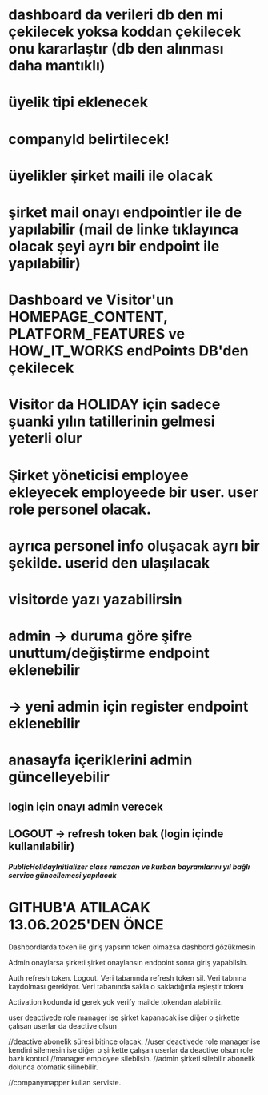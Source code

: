# dashboard da verileri db den mi çekilecek yoksa koddan çekilecek onu kararlaştır (db den alınması daha mantıklı)

# üyelik tipi eklenecek

# companyId belirtilecek!

# üyelikler şirket maili ile olacak
# şirket mail onayı endpointler ile de yapılabilir (mail de linke tıklayınca olacak şeyi ayrı bir endpoint ile yapılabilir)

# Dashboard ve Visitor'un HOMEPAGE_CONTENT, PLATFORM_FEATURES ve HOW_IT_WORKS endPoints DB'den çekilecek
# Visitor da HOLIDAY için sadece şuanki yılın tatillerinin gelmesi yeterli olur

# Şirket yöneticisi employee ekleyecek employeede bir user. user role personel olacak.
# ayrıca personel info oluşacak ayrı bir şekilde. userid den ulaşılacak

# visitorde yazı yazabilirsin

# admin -> duruma göre şifre unuttum/değiştirme endpoint eklenebilir
#       -> yeni admin için register endpoint eklenebilir

# anasayfa içeriklerini admin güncelleyebilir

## login için onayı admin verecek
## LOGOUT -> refresh token bak (login içinde kullanılabilir)

##### PublicHolidayInitializer class ramazan ve kurban bayramlarını yıl bağlı service güncellemesi yapılacak

# GITHUB'A ATILACAK 13.06.2025'DEN ÖNCE

Dashbordlarda token ile giriş yapsınn token olmazsa dashbord gözükmesin

Admin onaylarsa şirketi şirket onaylansın endpoint sonra giriş yapabilsin.

Auth refresh token. Logout.  Veri tabanında refresh token sil. Veri tabnına kaydolması gerekiyor. Veri tabanında sakla o sakladığınla eşleştir tokenı

Activation kodunda id gerek yok verify mailde tokendan alabilriiz.

user deactivede role manager ise şirket kapanacak ise diğer o şirkette çalışan userlar da deactive olsun

//deactive abonelik süresi bitince olacak.
//user deactivede role manager ise kendini silemesin ise diğer o şirkette çalışan userlar da deactive olsun role bazlı kontrol
//manager employee silebilsin.
//admin şirketi silebilir abonelik dolunca otomatik silinebilir.

//companymapper kullan serviste.